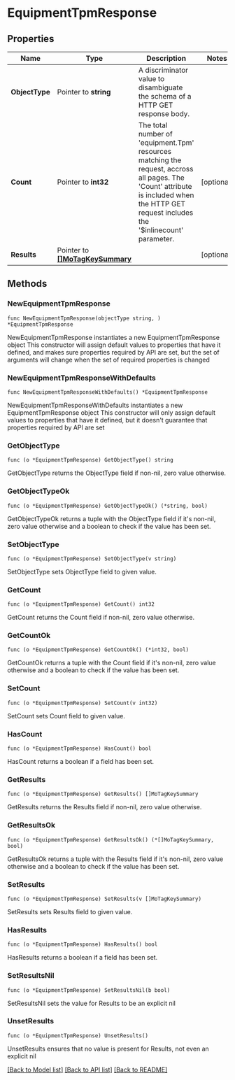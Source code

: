 # EquipmentTpmResponse

## Properties

Name | Type | Description | Notes
------------ | ------------- | ------------- | -------------
**ObjectType** | Pointer to **string** | A discriminator value to disambiguate the schema of a HTTP GET response body. | 
**Count** | Pointer to **int32** | The total number of &#39;equipment.Tpm&#39; resources matching the request, accross all pages. The &#39;Count&#39; attribute is included when the HTTP GET request includes the &#39;$inlinecount&#39; parameter. | [optional] 
**Results** | Pointer to [**[]MoTagKeySummary**](mo.TagKeySummary.md) |  | [optional] 

## Methods

### NewEquipmentTpmResponse

`func NewEquipmentTpmResponse(objectType string, ) *EquipmentTpmResponse`

NewEquipmentTpmResponse instantiates a new EquipmentTpmResponse object
This constructor will assign default values to properties that have it defined,
and makes sure properties required by API are set, but the set of arguments
will change when the set of required properties is changed

### NewEquipmentTpmResponseWithDefaults

`func NewEquipmentTpmResponseWithDefaults() *EquipmentTpmResponse`

NewEquipmentTpmResponseWithDefaults instantiates a new EquipmentTpmResponse object
This constructor will only assign default values to properties that have it defined,
but it doesn't guarantee that properties required by API are set

### GetObjectType

`func (o *EquipmentTpmResponse) GetObjectType() string`

GetObjectType returns the ObjectType field if non-nil, zero value otherwise.

### GetObjectTypeOk

`func (o *EquipmentTpmResponse) GetObjectTypeOk() (*string, bool)`

GetObjectTypeOk returns a tuple with the ObjectType field if it's non-nil, zero value otherwise
and a boolean to check if the value has been set.

### SetObjectType

`func (o *EquipmentTpmResponse) SetObjectType(v string)`

SetObjectType sets ObjectType field to given value.


### GetCount

`func (o *EquipmentTpmResponse) GetCount() int32`

GetCount returns the Count field if non-nil, zero value otherwise.

### GetCountOk

`func (o *EquipmentTpmResponse) GetCountOk() (*int32, bool)`

GetCountOk returns a tuple with the Count field if it's non-nil, zero value otherwise
and a boolean to check if the value has been set.

### SetCount

`func (o *EquipmentTpmResponse) SetCount(v int32)`

SetCount sets Count field to given value.

### HasCount

`func (o *EquipmentTpmResponse) HasCount() bool`

HasCount returns a boolean if a field has been set.

### GetResults

`func (o *EquipmentTpmResponse) GetResults() []MoTagKeySummary`

GetResults returns the Results field if non-nil, zero value otherwise.

### GetResultsOk

`func (o *EquipmentTpmResponse) GetResultsOk() (*[]MoTagKeySummary, bool)`

GetResultsOk returns a tuple with the Results field if it's non-nil, zero value otherwise
and a boolean to check if the value has been set.

### SetResults

`func (o *EquipmentTpmResponse) SetResults(v []MoTagKeySummary)`

SetResults sets Results field to given value.

### HasResults

`func (o *EquipmentTpmResponse) HasResults() bool`

HasResults returns a boolean if a field has been set.

### SetResultsNil

`func (o *EquipmentTpmResponse) SetResultsNil(b bool)`

 SetResultsNil sets the value for Results to be an explicit nil

### UnsetResults
`func (o *EquipmentTpmResponse) UnsetResults()`

UnsetResults ensures that no value is present for Results, not even an explicit nil

[[Back to Model list]](../README.md#documentation-for-models) [[Back to API list]](../README.md#documentation-for-api-endpoints) [[Back to README]](../README.md)



